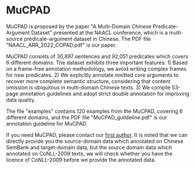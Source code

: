 # MuCPAD

MuCPAD is proposed by the paper "A Multi-Domain Chinese Predicate-Argument Dataset" presented at the NAACL conference, which is a multi-source predicate-argument dataset in Chinese. The PDF file "NAACL_ARR_2022_COPAD.pdf" is our paper.

MuCPAD consists of 30,897 sentences and 92,051 predicates which covers 6 different domains. The dataset exhibits three important features: 1) Based on a frame-free annotation methodology, we avoid writing complex frames for new predicates. 2) We explicitly annotate omitted core arguments to recover more complete semantic structure, considering that content omission is ubiquitous in multi-domain Chinese texts. 3) We compile 53-page annotation guidelines and adopt strict double annotation for improving data quality. 

The file "examples" contains 120 examples from the MuCPAD, covering 6 different domains, and the PDF file "MuCPAD_guildeline.pdf" is our annotation guideline for MuCPAD.

If you need MuCPAD, please contact our [first author](mailto:yahuiliu.nlp@foxmail.com). It is noted that we can directly provide you the source-domain data which annotated on Chinese SemBank and target-domain data, but the source domain data which annotated on CoNLL-2009 texts, we will check whether you have the licence of CoNLL-2009 before we provide the annotated data.

